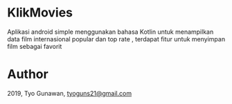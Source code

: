 

# KlikMovies

Aplikasi android simple menggunakan bahasa Kotlin untuk menampilkan data film internasional popular dan top rate , terdapat fitur untuk menyimpan film sebagai favorit

# Author
2019, Tyo Gunawan, tyoguns21@gmail.com

